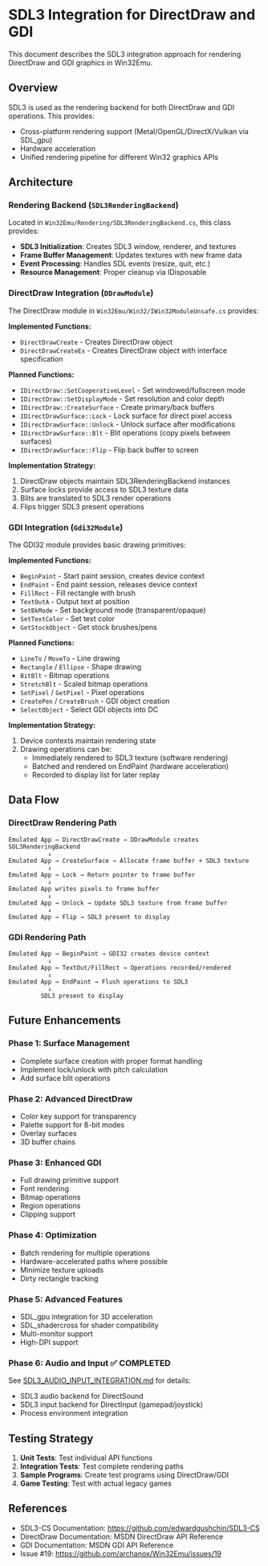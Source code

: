 # SDL3 Integration for DirectDraw and GDI

This document describes the SDL3 integration approach for rendering DirectDraw and GDI graphics in Win32Emu.

## Overview

SDL3 is used as the rendering backend for both DirectDraw and GDI operations. This provides:
- Cross-platform rendering support (Metal/OpenGL/DirectX/Vulkan via SDL_gpu)
- Hardware acceleration
- Unified rendering pipeline for different Win32 graphics APIs

## Architecture

### Rendering Backend (`SDL3RenderingBackend`)

Located in `Win32Emu/Rendering/SDL3RenderingBackend.cs`, this class provides:

- **SDL3 Initialization**: Creates SDL3 window, renderer, and textures
- **Frame Buffer Management**: Updates textures with new frame data
- **Event Processing**: Handles SDL events (resize, quit, etc.)
- **Resource Management**: Proper cleanup via IDisposable

### DirectDraw Integration (`DDrawModule`)

The DirectDraw module in `Win32Emu/Win32/IWin32ModuleUnsafe.cs` provides:

**Implemented Functions:**
- `DirectDrawCreate` - Creates DirectDraw object
- `DirectDrawCreateEx` - Creates DirectDraw object with interface specification

**Planned Functions:**
- `IDirectDraw::SetCooperativeLevel` - Set windowed/fullscreen mode
- `IDirectDraw::SetDisplayMode` - Set resolution and color depth
- `IDirectDraw::CreateSurface` - Create primary/back buffers
- `IDirectDrawSurface::Lock` - Lock surface for direct pixel access
- `IDirectDrawSurface::Unlock` - Unlock surface after modifications
- `IDirectDrawSurface::Blt` - Blit operations (copy pixels between surfaces)
- `IDirectDrawSurface::Flip` - Flip back buffer to screen

**Implementation Strategy:**
1. DirectDraw objects maintain SDL3RenderingBackend instances
2. Surface locks provide access to SDL3 texture data
3. Blits are translated to SDL3 render operations
4. Flips trigger SDL3 present operations

### GDI Integration (`Gdi32Module`)

The GDI32 module provides basic drawing primitives:

**Implemented Functions:**
- `BeginPaint` - Start paint session, creates device context
- `EndPaint` - End paint session, releases device context
- `FillRect` - Fill rectangle with brush
- `TextOutA` - Output text at position
- `SetBkMode` - Set background mode (transparent/opaque)
- `SetTextColor` - Set text color
- `GetStockObject` - Get stock brushes/pens

**Planned Functions:**
- `LineTo` / `MoveTo` - Line drawing
- `Rectangle` / `Ellipse` - Shape drawing
- `BitBlt` - Bitmap operations
- `StretchBlt` - Scaled bitmap operations
- `SetPixel` / `GetPixel` - Pixel operations
- `CreatePen` / `CreateBrush` - GDI object creation
- `SelectObject` - Select GDI objects into DC

**Implementation Strategy:**
1. Device contexts maintain rendering state
2. Drawing operations can be:
   - Immediately rendered to SDL3 texture (software rendering)
   - Batched and rendered on EndPaint (hardware acceleration)
   - Recorded to display list for later replay

## Data Flow

### DirectDraw Rendering Path
```
Emulated App → DirectDrawCreate → DDrawModule creates SDL3RenderingBackend
           ↓
Emulated App → CreateSurface → Allocate frame buffer + SDL3 texture
           ↓
Emulated App → Lock → Return pointer to frame buffer
           ↓
Emulated App writes pixels to frame buffer
           ↓
Emulated App → Unlock → Update SDL3 texture from frame buffer
           ↓
Emulated App → Flip → SDL3 present to display
```

### GDI Rendering Path
```
Emulated App → BeginPaint → GDI32 creates device context
           ↓
Emulated App → TextOut/FillRect → Operations recorded/rendered
           ↓
Emulated App → EndPaint → Flush operations to SDL3
           ↓
         SDL3 present to display
```

## Future Enhancements

### Phase 1: Surface Management
- Complete surface creation with proper format handling
- Implement lock/unlock with pitch calculation
- Add surface blit operations

### Phase 2: Advanced DirectDraw
- Color key support for transparency
- Palette support for 8-bit modes
- Overlay surfaces
- 3D buffer chains

### Phase 3: Enhanced GDI
- Full drawing primitive support
- Font rendering
- Bitmap operations
- Region operations
- Clipping support

### Phase 4: Optimization
- Batch rendering for multiple operations
- Hardware-accelerated paths where possible
- Minimize texture uploads
- Dirty rectangle tracking

### Phase 5: Advanced Features
- SDL_gpu integration for 3D acceleration
- SDL_shadercross for shader compatibility
- Multi-monitor support
- High-DPI support

### Phase 6: Audio and Input ✅ COMPLETED
See [SDL3_AUDIO_INPUT_INTEGRATION.md](SDL3_AUDIO_INPUT_INTEGRATION.md) for details:
- SDL3 audio backend for DirectSound
- SDL3 input backend for DirectInput (gamepad/joystick)
- Process environment integration

## Testing Strategy

1. **Unit Tests**: Test individual API functions
2. **Integration Tests**: Test complete rendering paths
3. **Sample Programs**: Create test programs using DirectDraw/GDI
4. **Game Testing**: Test with actual legacy games

## References

- SDL3-CS Documentation: https://github.com/edwardgushchin/SDL3-CS
- DirectDraw Documentation: MSDN DirectDraw API Reference
- GDI Documentation: MSDN GDI API Reference
- Issue #19: https://github.com/archanox/Win32Emu/issues/19
